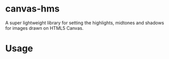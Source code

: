 # canvas-hms
A super lightweight library for setting the highlights, midtones and shadows for images drawn on HTML5 Canvas.

# Usage
```

```
